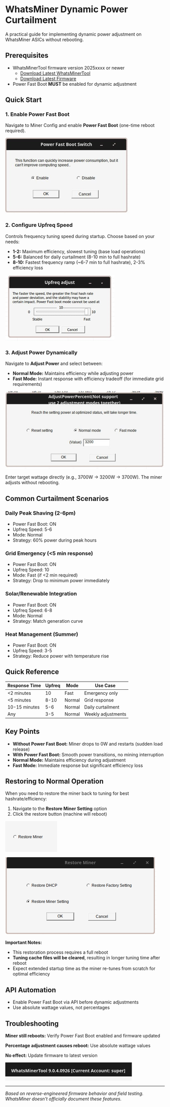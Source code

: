 # WhatsMiner Dynamic Power Curtailment

A practical guide for implementing dynamic power adjustment on WhatsMiner ASICs without rebooting.

## Prerequisites

- WhatsMinerTool firmware version 2025xxxx or newer
  - [Download Latest WhatsMinerTool](https://www.whatsminer.com/src/views/firmware-download.html#Tool)
  - [Download Latest Firmware](https://www.whatsminer.com/src/views/firmware-download.html#Firmware)
- Power Fast Boot **MUST** be enabled for dynamic adjustment

## Quick Start

### 1. Enable Power Fast Boot

Navigate to Miner Config and enable **Power Fast Boot** (one-time reboot required).

![Power Fast Boot Configuration](assets/images/power_fast_boot_config.jpg)

### 2. Configure Upfreq Speed

Controls frequency tuning speed during startup. Choose based on your needs:

- **1-2:** Maximum efficiency, slowest tuning (base load operations)
- **5-6:** Balanced for daily curtailment (8-10 min to full hashrate)
- **8-10:** Fastest frequency ramp (~6-7 min to full hashrate), 2-3% efficiency loss

![Upfreq Speed Configuration](assets/images/upfreq_speed_config.jpg)

### 3. Adjust Power Dynamically

Navigate to **Adjust Power** and select between:

- **Normal Mode:** Maintains efficiency while adjusting power
- **Fast Mode:** Instant response with efficiency tradeoff (for immediate grid requirements)

![Power Adjustment Interface](assets/images/power_adjustment_interface.jpg)

Enter target wattage directly (e.g., 3700W → 3200W → 3700W). The miner adjusts without rebooting.

## Common Curtailment Scenarios

### Daily Peak Shaving (2-6pm)

- Power Fast Boot: ON
- Upfreq Speed: 5-6
- Mode: Normal
- Strategy: 60% power during peak hours

### Grid Emergency (<5 min response)

- Power Fast Boot: ON
- Upfreq Speed: 10
- Mode: Fast (if <2 min required)
- Strategy: Drop to minimum power immediately

### Solar/Renewable Integration

- Power Fast Boot: ON
- Upfreq Speed: 6-8
- Mode: Normal
- Strategy: Match generation curve

### Heat Management (Summer)

- Power Fast Boot: ON
- Upfreq Speed: 3-5
- Strategy: Reduce power with temperature rise

## Quick Reference

| Response Time | Upfreq | Mode   | Use Case           |
| ------------- | ------ | ------ | ------------------ |
| <2 minutes    | 10     | Fast   | Emergency only     |
| <5 minutes    | 8-10   | Normal | Grid response      |
| 10-15 minutes | 5-6    | Normal | Daily curtailment  |
| Any           | 3-5    | Normal | Weekly adjustments |

## Key Points

- **Without Power Fast Boot:** Miner drops to 0W and restarts (sudden load release)
- **With Power Fast Boot:** Smooth power transitions, no mining interruption
- **Normal Mode:** Maintains efficiency during adjustment
- **Fast Mode:** Immediate response but significant efficiency loss

## Restoring to Normal Operation

When you need to restore the miner back to tuning for best hashrate/efficiency:

1. Navigate to the **Restore Miner Setting** option
2. Click the restore button (machine will reboot)

![Restore Miner Button](assets/images/restore_miner_button.png)

![Restore Miner Setting Interface](assets/images/restore_miner_setting_button.png)

**Important Notes:**

- This restoration process requires a full reboot
- **Tuning cache files will be cleared**, resulting in longer tuning time after reboot
- Expect extended startup time as the miner re-tunes from scratch for optimal efficiency

## API Automation

- Enable Power Fast Boot via API before dynamic adjustments
- Use absolute wattage values, not percentages

## Troubleshooting

**Miner still reboots:** Verify Power Fast Boot enabled and firmware updated

**Percentage adjustment causes reboot:** Use absolute wattage values

**No effect:** Update firmware to latest version

![Latest Version Example](assets/images/latest_version.jpg)

---

_Based on reverse-engineered firmware behavior and field testing. WhatsMiner doesn't officially document these features._
